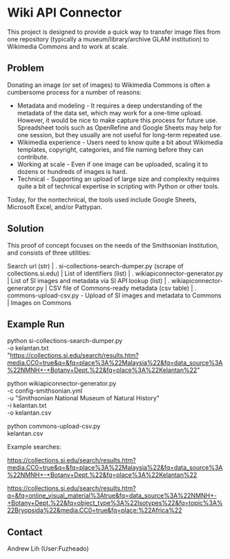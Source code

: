 # Wiki API Connector

This project is designed to provide a quick way to transfer image files from one repository (typically a museum/library/archive GLAM institution) to Wikimedia Commons and to work at scale.

## Problem
Donating an image (or set of images) to Wikimedia Commons is often a cumbersome process for a number of reasons:
* Metadata and modeling - It requires a deep understanding of the metadata of the data set, which may work for a one-time upload. However, it would be nice to make capture this process for future use. Spreadsheet tools such as OpenRefine and Google Sheets may help for one session, but they usually are not useful for long-term repeated use.
* Wikimedia experience - Users need to know quite a bit about Wikimedia templates, copyright, categories, and file naming before they can contribute.
* Working at scale - Even if one image can be uploaded, scaling it to dozens or hundreds of images is hard.
* Technical - Supporting an upload of large size and complexity requires quite a bit of technical expertise in scripting with Python or other tools.

Today, for the nontechnical, the tools used include Google Sheets, Microsoft Excel, and/or Pattypan.

## Solution

This proof of concept focuses on the needs of the Smithsonian Institution, and consists of three utilities:

Search url (str)
|
 . si-collections-search-dumper.py (scrape of collections.si.edu)
|
List of identifiers (list)
|
 . wikiapiconnector-generator.py
|
List of SI images and metadata via SI API lookup (list)
|
 . wikiapiconnector-generator.py
|
CSV file of Commons-ready metadata (csv table)
|
 . commons-upload-csv.py - Upload of SI images and metadata to Commons
|
Images on Commons

## Example Run

python si-collections-search-dumper.py \
    -o kelantan.txt \
    "https://collections.si.edu/search/results.htm?media.CC0=true&q=&fq=place%3A%22Malaysia%22&fq=data_source%3A%22NMNH+-+Botany+Dept.%22&fq=place%3A%22Kelantan%22"

python wikiapiconnector-generator.py \
    -c config-smithsonian.yml \
    -u "Smithsonian National Museum of Natural History" \
    -i kelantan.txt \
    -o kelantan.csv

python commons-upload-csv.py \
    kelantan.csv 


Example searches:

https://collections.si.edu/search/results.htm?media.CC0=true&q=&fq=place%3A%22Malaysia%22&fq=data_source%3A%22NMNH+-+Botany+Dept.%22&fq=place%3A%22Kelantan%22

https://collections.si.edu/search/results.htm?q=&fq=online_visual_material%3Atrue&fq=data_source%3A%22NMNH+-+Botany+Dept.%22&fq=object_type%3A%22Isotypes%22&fq=topic%3A%22Bryopsida%22&media.CC0=true&fq=place:%22Africa%22

## Contact
Andrew Lih (User:Fuzheado)

